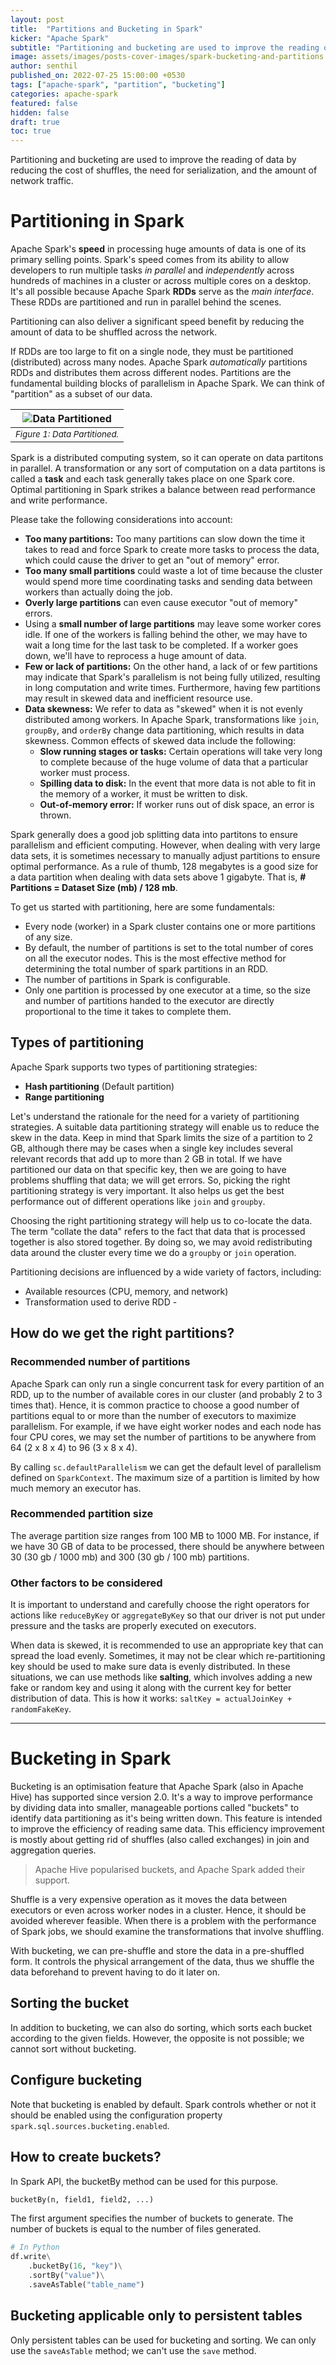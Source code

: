 ```yaml
---
layout: post
title:  "Partitions and Bucketing in Spark"
kicker: "Apache Spark"
subtitle: "Partitioning and bucketing are used to improve the reading of data by reducing the cost of shuffles, the need for serialization, and the amount of network traffic."
image: assets/images/posts-cover-images/spark-bucketing-and-partitions.jpg
author: senthil
published_on: 2022-07-25 15:00:00 +0530
tags: ["apache-spark", "partition", "bucketing"]
categories: apache-spark
featured: false
hidden: false
draft: true
toc: true
---
```


Partitioning and bucketing are used to improve the reading of data by reducing the cost of shuffles, the need for serialization, and the amount of network traffic.

# Partitioning in Spark

Apache Spark's **speed** in processing huge amounts of data is one of its primary selling points. Spark's speed comes from its ability to allow developers to run multiple tasks *in parallel* and *independently* across hundreds of machines in a cluster or across multiple cores on a desktop. It's all possible because Apache Spark **RDDs** serve as the *main interface*. These RDDs are partitioned and run in parallel behind the scenes.

Partitioning can also deliver a significant speed benefit by reducing the amount of data to be shuffled across the network.

If RDDs are too large to fit on a single node, they must be partitioned (distributed) across many nodes. Apache Spark *automatically* partitions RDDs and distributes them across different nodes. Partitions are the fundamental building blocks of parallelism in Apache Spark. We can think of "partition" as a subset of our data.

|![Data Partitioned](/assets/images/posts/apache-spark-data-partitions.png)|
|:-:|
|<sup>*Figure 1: Data Partitioned.*</sup>|<br/><br/>|

Spark is a distributed computing system, so it can operate on data partitons in parallel. A transformation or any sort of computation on a data partitons is called a **task** and each task generally takes place on one Spark core. Optimal partitioning in Spark strikes a balance between read performance and write performance.

Please take the following considerations into account:

- **Too many partitions:** Too many partitions can slow down the time it takes to read and force Spark to create more tasks to process the data, which could cause the driver to get an "out of memory" error.
- **Too many small partitions** could waste a lot of time because the cluster would spend more time coordinating tasks and sending data between workers than actually doing the job. 
- **Overly large partitions** can even cause executor "out of memory" errors.
- Using a **small number of large partitions** may leave some worker cores idle. If one of the workers is falling behind the other, we may have to wait a long time for the last task to be completed. If a worker goes down, we'll have to reprocess a huge amount of data.
- **Few or lack of partitions:** On the other hand, a lack of or few partitions may indicate that Spark's parallelism is not being fully utilized, resulting in long computation and write times. Furthermore, having few partitions may result in skewed data and inefficient resource use.
- **Data skewness:** We refer to data as "skewed" when it is not evenly distributed among workers. In Apache Spark, transformations like `join`, `groupBy`, and `orderBy` change data partitioning, which results in data skewness. Common effects of skewed data include the following:
    - **Slow running stages or tasks:** Certain operations will take very long to complete because of the huge volume of data that a particular worker must process.
    - **Spilling data to disk:** In the event that more data is not able to fit in the memory of a worker, it must be written to disk.
    - **Out-of-memory error:** If worker runs out of disk space, an error is thrown.

Spark generally does a good job splitting data into partitons to ensure parallelism and efficient computing. However, when dealing with very large data sets, it is sometimes necessary to manually adjust partitions to ensure optimal performance. As a rule of thumb, 128 megabytes is a good size for a data partition when dealing with data sets above 1 gigabyte. That is, **# Partitions = Dataset Size (mb) / 128 mb**.


To get us started with partitioning, here are some fundamentals:

- Every node (worker) in a Spark cluster contains one or more partitions of any size.
- By default, the number of partitions is set to the total number of cores on all the executor nodes. This is the most effective method for determining the total number of spark partitions in an RDD.
- The number of partitions in Spark is configurable.
- Only one partition is processed by one executor at a time, so the size and number of partitions handed to the executor are directly proportional to the time it takes to complete them.

## Types of partitioning

Apache Spark supports two types of partitioning strategies:

- **Hash partitioning** (Default partition)
- **Range partitioning**

Let's understand the rationale for the need for a variety of partitioning strategies. A suitable data partitioning strategy will enable us to reduce the skew in the data. Keep in mind that Spark limits the size of a partition to 2 GB, although there may be cases when a single key includes several relevant records that add up to more than 2 GB in total. If we have partitioned our data on that specific key, then we are going to have problems shuffling that data; we will get errors. So, picking the right partitioning strategy is very important. It also helps us get the best performance out of different operations like `join` and `groupby`.

Choosing the right partitioning strategy will help us to co-locate the data. The term "collate the data" refers to the fact that data that is processed together is also stored together. By doing so, we may avoid redistributing data around the cluster every time we do a `groupby` or `join` operation.


Partitioning decisions are influenced by a wide variety of factors, including:

- Available resources (CPU, memory, and network)
- Transformation used to derive RDD - 

## How do we get the right partitions?

### Recommended number of partitions
Apache Spark can only run a single concurrent task for every partition of an RDD, up to the number of available cores in our cluster (and probably 2 to 3 times that). Hence, it is common practice to choose a good number of partitions equal to or more than the number of executors to maximize parallelism. For example, if we have eight worker nodes and each node has four CPU cores, we may set the number of partitions to be anywhere from 64 (2 x 8 x 4) to 96 (3 x 8 x 4).

By calling `sc.defaultParallelism` we can get the default level of parallelism defined on `SparkContext`. The maximum size of a partition is limited by how much memory an executor has.

### Recommended partition size

The average partition size ranges from 100 MB to 1000 MB. For instance, if we have 30 GB of data to be processed, there should be anywhere between 30 (30 gb / 1000 mb) and 300 (30 gb / 100 mb) partitions.

### Other factors to be considered

It is important to understand and carefully choose the right operators for actions like `reduceByKey` or `aggregateByKey` so that our driver is not put under pressure and the tasks are properly executed on executors. 

When data is skewed, it is recommended to use an appropriate key that can spread the load evenly. Sometimes, it may not be clear which re-partitioning key should be used to make sure data is evenly distributed. In these situations, we can use methods like **salting**, which involves adding a new fake or random key and using it along with the current key for better distribution of data. This is how it works: `saltKey = actualJoinKey + randomFakeKey`.

---

# Bucketing in Spark

Bucketing is an optimisation feature that Apache Spark (also in Apache Hive) has supported since version 2.0. It's a way to improve performance by dividing data into smaller, manageable portions called "buckets" to identify data partitioning as it's being written down. This feature is intended to improve the efficiency of reading same data. This efficiency improvement is mostly about getting rid of shuffles (also called exchanges) in join and aggregation queries.

> Apache Hive popularised buckets, and Apache Spark added their support.

Shuffle is a very expensive operation as it moves the data between executors or even across worker nodes in a cluster. Hence, it should be avoided wherever feasible. When there is a problem with the performance of Spark jobs, we should examine the transformations that involve shuffling.

With bucketing, we can pre-shuffle and store the data in a pre-shuffled form. It controls the physical arrangement of the data, thus we shuffle the data beforehand to prevent having to do it later on.

## Sorting the bucket

In addition to bucketing, we can also do sorting, which sorts each bucket according to the given fields. However, the opposite is not possible; we cannot sort without bucketing.

## Configure bucketing

Note that bucketing is enabled by default. Spark controls whether or not it should be enabled using the configuration property `spark.sql.sources.bucketing.enabled`. 

## How to create buckets?

In Spark API, the bucketBy method can be used for this purpose. 

```python
bucketBy(n, field1, field2, ...)
```

The first argument specifies the number of buckets to generate. The number of buckets is equal to the number of files generated. 

```python
# In Python
df.write\
    .bucketBy(16, "key")\
    .sortBy("value")\
    .saveAsTable("table_name")
```

## Bucketing applicable only to persistent tables

Only persistent tables can be used for bucketing and sorting. We can only use the `saveAsTable` method; we can't use the `save` method.
